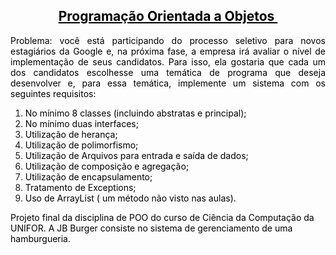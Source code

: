 <h2 style="text-align: center;"><span style="text-decoration: underline; color: #000000;"><strong>Programa&ccedil;&atilde;o Orientada a Objetos&nbsp;</strong></span></h2>
<p style="text-align: justify;"><span style="color: #000000;">Problema: voc&ecirc;&nbsp;est&aacute; participando do processo seletivo para novos estagi&aacute;rios da Google e, na pr&oacute;xima fase, a empresa ir&aacute; avaliar o n&iacute;vel de implementa&ccedil;&atilde;o de seus candidatos. Para isso, ela gostaria que cada um dos candidatos escolhesse uma tem&aacute;tica de programa que deseja desenvolver e, para essa tem&aacute;tica, im&shy;plemente um sistema com os seguintes requisitos:</span></p>
<ol>
<li><span style="color: #000000;">No m&iacute;nimo 8 classes (incluindo abstratas e principal);</span></li>
<li><span style="color: #000000;">No m&iacute;nimo duas interfaces;</span></li>
<li><span style="color: #000000;">Utiliza&ccedil;&atilde;o de heran&ccedil;a;</span></li>
<li><span style="color: #000000;">Utiliza&ccedil;&atilde;o de polimorfismo;</span></li>
<li><span style="color: #000000;">Utiliza&ccedil;&atilde;o de Arquivos para entrada e sa&iacute;da de dados;</span></li>
<li><span style="color: #000000;">Utiliza&ccedil;&atilde;o de composi&ccedil;&atilde;o e agrega&ccedil;&atilde;o;</span></li>
<li><span style="color: #000000;">Utiliza&ccedil;&atilde;o de encapsulamento;</span></li>
<li><span style="color: #000000;">Tratamento de Exceptions;</span></li>
<li><span style="color: #000000;">Uso de ArrayList ( um m&eacute;todo n&atilde;o visto nas aulas).</span></li>
</ol>
<p><span style="color: #000000;">Projeto final da disciplina de POO do curso de Ci&ecirc;ncia da Computa&ccedil;&atilde;o da UNIFOR. A JB Burger consiste no sistema de gerenciamento de uma hamburgueria.</span></p>
<p>&nbsp;</p>
